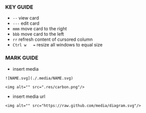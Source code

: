 ### KEY GUIDE
- ```--```  view card
- ```---``` edit card
- ```mmm``` move card to the right
- ```bbb``` move card to the left
- ```rr``` refresh content of cursored column
- ```Ctrl w   =``` resize all windows to equal size

### MARK GUIDE

- insert media
```
![NAME.svg](./.media/NAME.svg)

```
```
<img alt="" src=".res/carbon.png"/>
```

- insert media url
```
<img alt="" src="https://raw.github.com/media/diagram.svg"/>
```
